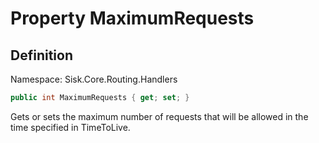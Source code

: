 # Property MaximumRequests

## Definition
Namespace: Sisk.Core.Routing.Handlers

```csharp
public int MaximumRequests { get; set; }
```

Gets or sets the maximum number of requests that will be allowed in the time specified in TimeToLive.

